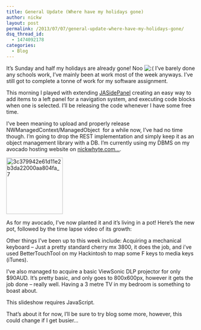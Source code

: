 ```yaml
---
title: General Update (Where have my holidays gone)
author: nickw
layout: post
permalink: /2013/07/07/general-update-where-have-my-holidays-gone/
dsq_thread_id:
  - 1474092178
categories:
  - Blog
---
```

It&#8217;s Sunday and half my holidays are already gone! Noo <img src="http://nickwhyte.com/wordpress/wp-includes/images/smilies/icon_sad.gif" alt=":(" class="wp-smiley" /> I&#8217;ve barely done any schools work, I&#8217;ve mainly been at work most of the week anyways. I&#8217;ve still got to complete a tonne of work for my software assignment.

This morning I played with extending [JASidePanel][1] creating an easy way to add items to a left panel for a navigation system, and executing code blocks when one is selected. I&#8217;ll be releasing the code whenever I have some free time.

I&#8217;ve been meaning to upload and properly release NWManagedContext/ManagedObject  for a while now, I&#8217;ve had no time though. I&#8217;m going to drop the REST implementation and simply keep it as an object management library with a DB. I&#8217;m currently using my DBMS on my avocado hosting website on [nickwhyte.com&#8230;][2].

<img class="alignright size-thumbnail wp-image-1140" alt="3c379942e61d11e2b3da22000aa804fa_7" src="http://nickwhyte.com/wordpress/wp-content/uploads/2013/07/3c379942e61d11e2b3da22000aa804fa_7-150x150.jpg" width="150" height="150" />

As for my avocado, I&#8217;ve now planted it and it&#8217;s living in a pot! Here&#8217;s the new pot, followed by the time lapse video of its growth:



Other things I&#8217;ve been up to this week include: Acquiring a mechanical keyboard &#8211; Just a pretty standard cherry mx 3800, it does the job, and i&#8217;ve used BetterTouchTool on my Hackintosh to map some F keys to media keys (iTunes).

I&#8217;ve also managed to acquire a basic ViewSonic DLP projector for only $90AUD. It&#8217;s pretty basic, and only goes to 800x600px, however it gets the job done &#8211; really well. Having a 3 metre TV in my bedroom is something to boast about.

<p class="jetpack-slideshow-noscript robots-nocontent">
  This slideshow requires JavaScript.
</p>

<div id="gallery-1139-5-slideshow"  class="slideshow-window jetpack-slideshow slideshow-" data-width="984" data-height="410" data-trans="fade" data-gallery="[{&quot;src&quot;:&quot;http:\/\/nickwhyte.com\/wordpress\/wp-content\/uploads\/2013\/07\/beb2f0ece25811e2ad2b22000ae80c6b_7.jpg&quot;,&quot;id&quot;:&quot;1142&quot;,&quot;caption&quot;:&quot;&quot;},{&quot;src&quot;:&quot;http:\/\/nickwhyte.com\/wordpress\/wp-content\/uploads\/2013\/07\/a43d4318e62511e2b41022000a9f1899_7.jpg&quot;,&quot;id&quot;:&quot;1141&quot;,&quot;caption&quot;:&quot;&quot;}]">
</div>

That&#8217;s about it for now, I&#8217;ll be sure to try blog some more, however, this could change if I get busier&#8230;

&nbsp;

 [1]: https://github.com/gotosleep/JASidePanels
 [2]: http://nickwhyte.com/avocado